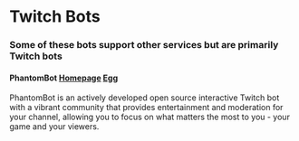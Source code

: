 # Twitch Bots

### Some of these bots support other services but are primarily Twitch bots

#### PhantomBot [Homepage](https://phantombot.tv) [Egg](/bots/twitch/phantombot/)

PhantomBot is an actively developed open source interactive Twitch bot with a vibrant community that provides entertainment and moderation for your channel, allowing you to focus on what matters the most to you - your game and your viewers.
